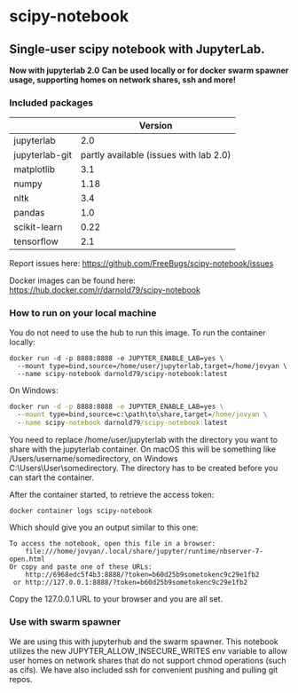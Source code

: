 # scipy-notebook
## Single-user scipy notebook with JupyterLab.
**Now with jupyterlab 2.0**
__Can be used locally or for docker swarm spawner usage, supporting homes on network shares, ssh and more!__

### Included packages
|                | Version
|----------------|---------
| jupyterlab     | 2.0
| jupyterlab-git | partly available (issues with lab 2.0)
| matplotlib     | 3.1
| numpy          | 1.18
| nltk           | 3.4
| pandas         | 1.0
| scikit-learn   | 0.22
| tensorflow     | 2.1

Report issues here: https://github.com/FreeBugs/scipy-notebook/issues

Docker images can be found here: https://hub.docker.com/r/darnold79/scipy-notebook

### How to run on your local machine
You do not need to use the hub to run this image. To run the container locally:
```shell
docker run -d -p 8888:8888 -e JUPYTER_ENABLE_LAB=yes \
  --mount type=bind,source=/home/user/jupyterlab,target=/home/jovyan \
  --name scipy-notebook darnold79/scipy-notebook:latest
```
On Windows:
```cmd
docker run -d -p 8888:8888 -e JUPYTER_ENABLE_LAB=yes \
  --mount type=bind,source=c:\path\to\share,target=/home/jovyan \
  --name scipy-notebook darnold79/scipy-notebook:latest
```

You need to replace /home/user/jupyterlab with the directory you want to share with the jupyterlab container. On macOS this will be something like /Users/username/somedirectory, on Windows C:\Users\User\somedirectory. The directory has to be created before you can start the container.

After the container started, to retrieve the access token:
```shell
docker container logs scipy-notebook  
```
Which should give you an output similar to this one:
```
To access the notebook, open this file in a browser:
    file:///home/jovyan/.local/share/jupyter/runtime/nbserver-7-open.html
Or copy and paste one of these URLs:
    http://6968edc5f4b3:8888/?token=b60d25b9sometokenc9c29e1fb2
 or http://127.0.0.1:8888/?token=b60d25b9sometokenc9c29e1fb2
```
Copy the 127.0.0.1 URL to your browser and you are all set.

### Use with swarm spawner
We are using this with jupyterhub and the swarm spawner.
This notebook utilizes the new JUPYTER_ALLOW_INSECURE_WRITES env variable to allow user homes on network
shares that do not support chmod operations (such as cifs).
We have also included ssh for convenient pushing and pulling git repos.
